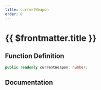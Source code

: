 ```yaml
---
title: currentWeapon
order: 0
---
```


# {{ $frontmatter.title }}

## Function Definition

```ts
public readonly currentWeapon: number;
```

## Documentation

<!--@include: ./parts/currentWeapon.md-->
